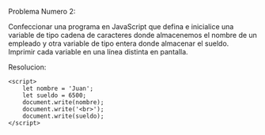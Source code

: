 Problema Numero 2:

Confeccionar una programa en JavaScript que defina e inicialice una variable de tipo cadena de caracteres donde almacenemos el nombre de un empleado y otra variable de tipo entera donde almacenar el sueldo. Imprimir cada variable en una línea distinta en pantalla.

Resolucion:

<!DOCTYPE html>
<html>

<head>
    <title>Ejemplo de JavaScript</title>
    <meta charset="UTF-8">
</head>

<body>

    <script>
        let nombre = 'Juan';
        let sueldo = 6500;
        document.write(nombre);
        document.write('<br>');
        document.write(sueldo);
    </script>

</body>

</html>     
